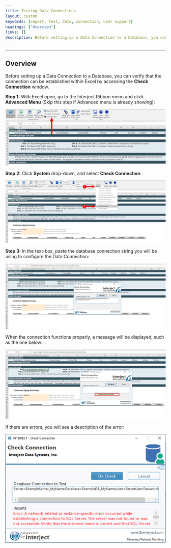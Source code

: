 ```yaml
---
title: Testing Data Connections
layout: custom
keywords: [report, test, data, connection, user support]
headings: ["Overview"]
links: []
description: Before setting up a Data Connection to a Database, you can verify that the connection can be established within Excel by accessing the Check Connection window.
---
```

* * *

## Overview

Before setting up a Data Connection to a Database, you can verify that the connection can be established within Excel by accessing the **Check Connection** window.

**Step 1:** With Excel open, go to the Interject Ribbon menu and click **Advanced Menu** (Skip this step if Advanced menu is already showing):

![](/images/error-reports/25.jpg)
<br>

**Step 2:** Click **System** drop-down, and select **Check Connection**:

![](/images/error-reports/26.jpg)
<br>

**Step 3:** In the text-box, paste the database connection string you will be using to configure the Data Connection:

![](/images/error-reports/27.jpg)
<br>

When the connection functions properly, a message will be displayed, such as the one below:

![](/images/error-reports/28.jpg)
<br>

If there are errors, you will see a description of the error:

![](/images/error-reports/CheckConnectionError.png)
<br>

